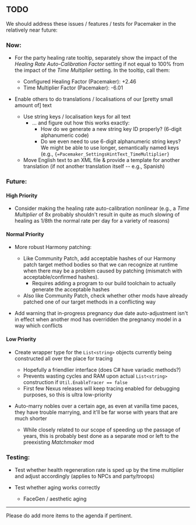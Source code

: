 ## TODO

We should address these issues / features / tests for Pacemaker in the relatively near future:

### Now:

- For the party healing rate tooltip, separately show the impact of the *Healing Rate Auto-Calibration Factor* setting if not equal to 100% from the impact of the *Time Multiplier* setting. In the tooltip, call them:
  - Configured Healing Factor (Pacemaker): +2.46
  - Time Multiplier Factor (Pacemaker): -6.01

- Enable others to do translations / localisations of our [pretty small amount of] text
  - Use string keys / localisation keys for all text
    - ... and figure out how this works exactly:
      - How do we generate a new string key ID properly? (6-digit alphanumeric code)
      - Do we even need to use 6-digit alphanumeric string keys? We might be able to use longer, semantically named keys (e.g., `{=Pacemaker_SettingsHintText_TimeMultiplier}`
  - Move English text to an XML file & provide a template for another translation (if not another translation itself -- e.g., Spanish)


### Future:


#### High Priority

- Consider making the healing rate auto-calibration nonlinear (e.g., a *Time Multiplier* of 8x probably shouldn't result in quite as much slowing of healing as 1/8th the normal rate per day for a variety of reasons)


#### Normal Priority

- More robust Harmony patching:
  - Like Community Patch, add acceptable hashes of our Harmony patch target method bodies so that we can recognize at runtime when there may be a problem caused by patching (mismatch with acceptable/confirmed hashes).
    - Requires adding a program to our build toolchain to actually generate the acceptable hashes
  - Also like Community Patch, check whether other mods have already patched one of our target methods in a conflicting way

- Add warning that in-progress pregnancy due date auto-adjustment isn't in effect when another mod has overridden the pregnancy model in a way which conflicts

#### Low Priority

- Create wrapper type for the `List<string>` objects currently being constructed all over the place for tracing
  - Hopefully a friendlier interface (does C# have variadic methods?)
  - Prevents wasting cycles and RAM upon actual `List<string>` construction if `Util.EnableTracer == false`
  - First few Nexus releases will keep tracing enabled for debugging purposes, so this is ultra low-priority

- Auto-marry nobles over a certain age, as even at vanilla time paces, they have trouble marrying, and it'll be far worse with years that are much shorter
  - While closely related to our scope of speeding up the passage of years, this is probably best done as a separate mod or left to the preexisting *Matchmaker* mod


### Testing:


- Test whether health regeneration rate is sped up by the time multiplier and adjust accordingly (applies to NPCs and party/troops)

- Test whether aging works correctly
  - FaceGen / aesthetic aging

---

Please do add more items to the agenda if pertinent.
